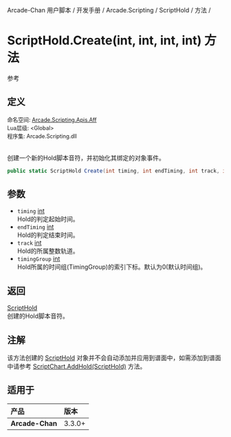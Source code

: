 Arcade-Chan 用户脚本 / 开发手册 / Arcade.Scripting / ScriptHold / 方法 /
# ScriptHold.Create(int, int, int, int) 方法
参考

## 定义
<div style="font-size: 90%;">
命名空间: <a href="README.md">Arcade.Scripting.Apis.Aff</a><br />
Lua层级: &lt;Global&gt;<br />
程序集: Arcade.Scripting.dll
</div><br />

创建一个新的Hold脚本音符，并初始化其绑定的对象事件。

```csharp
public static ScriptHold Create(int timing, int endTiming, int track, int timingGroup = 0);
```

## 参数
- ``timing`` [int](https://docs.microsoft.com/zh-cn/dotnet/api/system.int32)  
  Hold的判定起始时间。
- ``endTiming`` [int](https://docs.microsoft.com/zh-cn/dotnet/api/system.int32)  
  Hold的判定结束时间。
- ``track`` [int](https://docs.microsoft.com/zh-cn/dotnet/api/system.int32)  
  Hold的所属整数轨道。
- ``timingGroup`` [int](https://docs.microsoft.com/zh-cn/dotnet/api/system.int32)  
  Hold所属的时间组(TimingGroup)的索引下标。默认为0(默认时间组)。

## 返回
[ScriptHold](ScriptHold.md)  
  创建的Hold脚本音符。

## 注解
该方法创建的 [ScriptHold](ScriptHold.md) 对象并不会自动添加并应用到谱面中，如需添加到谱面中请参考 [ScriptChart.AddHold(ScriptHold)](ScriptChart_AddHold.md) 方法。

## 适用于
| 产品 | 版本 |
|:----|:----|
| **Arcade-Chan** | 3.3.0+ |